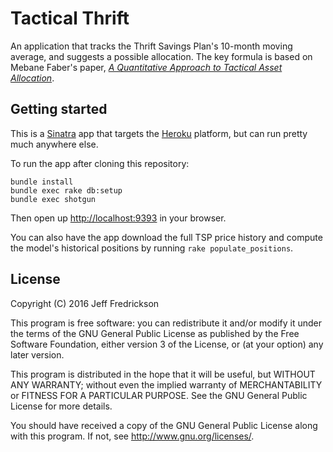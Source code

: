 # Tactical Thrift

An application that tracks the Thrift Savings Plan's 10-month moving average, and suggests a possible allocation. The key formula is based on Mebane Faber's paper, [*A Quantitative Approach to Tactical Asset Allocation*](http://papers.ssrn.com/sol3/papers.cfm?abstract_id=962461).

## Getting started

This is a [Sinatra](http://www.sinatrarb.com/) app that targets the [Heroku](https://www.heroku.com/) platform, but can run pretty much anywhere else.

To run the app after cloning this repository:

```
bundle install
bundle exec rake db:setup
bundle exec shotgun
```

Then open up [http://localhost:9393](http://localhost:9393) in your browser.

You can also have the app download the full TSP price history and compute the model's historical positions by running `rake populate_positions`.

## License

Copyright (C) 2016 Jeff Fredrickson

This program is free software: you can redistribute it and/or modify
it under the terms of the GNU General Public License as published by
the Free Software Foundation, either version 3 of the License, or
(at your option) any later version.

This program is distributed in the hope that it will be useful,
but WITHOUT ANY WARRANTY; without even the implied warranty of
MERCHANTABILITY or FITNESS FOR A PARTICULAR PURPOSE.  See the
GNU General Public License for more details.

You should have received a copy of the GNU General Public License
along with this program.  If not, see <http://www.gnu.org/licenses/>.
